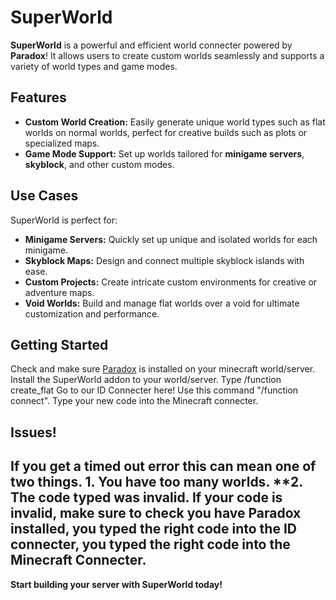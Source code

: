 # SuperWorld

**SuperWorld** is a powerful and efficient world connecter powered by **Paradox**! It allows users to create custom worlds seamlessly and supports a variety of world types and game modes.

## Features

- **Custom World Creation:** Easily generate unique world types such as flat worlds on normal worlds, perfect for creative builds such as plots or specialized maps.
- **Game Mode Support:** Set up worlds tailored for **minigame servers**, **skyblock**, and other custom modes.

## Use Cases

SuperWorld is perfect for:
- **Minigame Servers:** Quickly set up unique and isolated worlds for each minigame.
- **Skyblock Maps:** Design and connect multiple skyblock islands with ease.
- **Custom Projects:** Create intricate custom environments for creative or adventure maps.
- **Void Worlds:** Build and manage flat worlds over a void for ultimate customization and performance.

## Getting Started

Check and make sure [Paradox](https://github.com/aliesfndev/ParadoxMC) is installed on your minecraft world/server.
Install the SuperWorld addon to your world/server.
Type /function create_flat
Go to our ID Connecter here!
Use this command "/function connect".
Type your new code into the Minecraft connecter.
## Issues!
If you get a timed out error this can mean one of two things.
**1. You have too many worlds.**
**2. The code typed was invalid. If your code is invalid, make sure to check you have Paradox installed, you typed the right code into the ID connecter, you typed the right code into the Minecraft Connecter. 
---

**Start building your server with SuperWorld today!**
